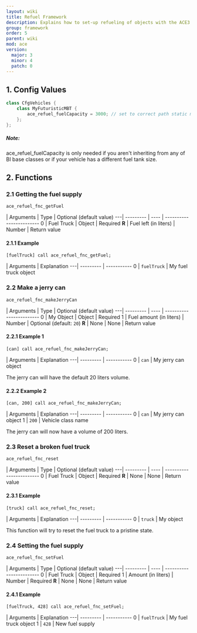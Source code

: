 ```yaml
---
layout: wiki
title: Refuel Framework
description: Explains how to set-up refueling of objects with the ACE3 refuel system.
group: framework
order: 5
parent: wiki
mod: ace
version:
  major: 3
  minor: 4
  patch: 0
---
```


## 1. Config Values

```cpp
class CfgVehicles {
    class MyFuturisticMBT {
        ace_refuel_fuelCapacity = 3000; // set to correct path static model
    };
};
```

<div class="panel callout">
    <h5>Note:</h5>
    <p>ace_refuel_fuelCapacity is only needed if you aren't inheriting from any of BI base classes or if your vehicle has a different fuel tank size.</p>
</div>

## 2. Functions

### 2.1 Getting the fuel supply

`ace_refuel_fnc_getFuel`

   | Arguments | Type | Optional (default value)
---| --------- | ---- | ------------------------
0  | Fuel Truck | Object | Required
**R** | Fuel left (in liters) | Number | Return value

#### 2.1.1 Example

`[fuelTruck] call ace_refuel_fnc_getFuel;`

   | Arguments | Explanation
---| --------- | -----------
0  | `fuelTruck` | My fuel truck object

### 2.2 Make a jerry can

`ace_refuel_fnc_makeJerryCan`

   | Arguments | Type | Optional (default value)
---| --------- | ---- | ------------------------
0  | My Object | Object | Required
1  | Fuel amount (in liters) | Number | Optional (default: `20`)
**R** | None | None | Return value

#### 2.2.1 Example 1

`[can] call ace_refuel_fnc_makeJerryCan;`

   | Arguments | Explanation
---| --------- | -----------
0  |  `can` | My jerry can object

The jerry can will have the default 20 liters volume.

#### 2.2.2 Example 2

`[can, 200] call ace_refuel_fnc_makeJerryCan;`

   | Arguments | Explanation
---| --------- | -----------
0  |  `can` | My jerry can object
1  |  `200` | Vehicle class name

The jerry can will now have a volume of 200 liters.

### 2.3 Reset a broken fuel truck

`ace_refuel_fnc_reset`

   | Arguments | Type | Optional (default value)
---| --------- | ---- | ------------------------
0  | Fuel Truck | Object | Required
**R** | None | None | Return value

#### 2.3.1 Example

`[truck] call ace_refuel_fnc_reset;`

   | Arguments | Explanation
---| --------- | -----------
0  |  `truck` | My object

This function will try to reset the fuel truck to a pristine state.

### 2.4 Setting the fuel supply

`ace_refuel_fnc_setFuel`

   | Arguments | Type | Optional (default value)
---| --------- | ---- | ------------------------
0  | Fuel Truck | Object | Required
1  | Amount (in liters) | Number | Required
**R** | None | None | Return value

#### 2.4.1 Example

`[fuelTruck, 428] call ace_refuel_fnc_setFuel;`

   | Arguments | Explanation
---| --------- | -----------
0  |  `fuelTruck` | My fuel truck object
1  |  `428` | New fuel supply
